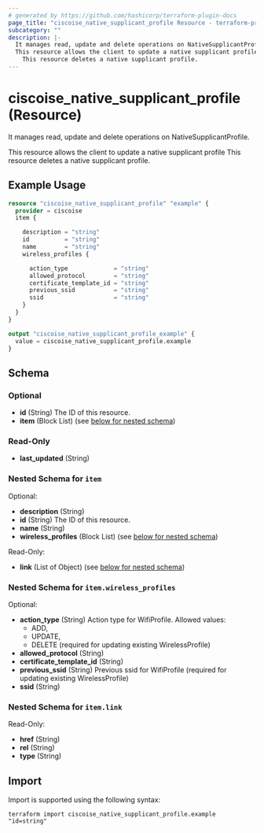 ```yaml
---
# generated by https://github.com/hashicorp/terraform-plugin-docs
page_title: "ciscoise_native_supplicant_profile Resource - terraform-provider-ciscoise"
subcategory: ""
description: |-
  It manages read, update and delete operations on NativeSupplicantProfile.
  This resource allows the client to update a native supplicant profile
    This resource deletes a native supplicant profile.
---
```


# ciscoise_native_supplicant_profile (Resource)

It manages read, update and delete operations on NativeSupplicantProfile.
  
  This resource allows the client to update a native supplicant profile
  This resource deletes a native supplicant profile.

## Example Usage

```terraform
resource "ciscoise_native_supplicant_profile" "example" {
  provider = ciscoise
  item {

    description = "string"
    id          = "string"
    name        = "string"
    wireless_profiles {

      action_type             = "string"
      allowed_protocol        = "string"
      certificate_template_id = "string"
      previous_ssid           = "string"
      ssid                    = "string"
    }
  }
}

output "ciscoise_native_supplicant_profile_example" {
  value = ciscoise_native_supplicant_profile.example
}
```

<!-- schema generated by tfplugindocs -->
## Schema

### Optional

- **id** (String) The ID of this resource.
- **item** (Block List) (see [below for nested schema](#nestedblock--item))

### Read-Only

- **last_updated** (String)

<a id="nestedblock--item"></a>
### Nested Schema for `item`

Optional:

- **description** (String)
- **id** (String) The ID of this resource.
- **name** (String)
- **wireless_profiles** (Block List) (see [below for nested schema](#nestedblock--item--wireless_profiles))

Read-Only:

- **link** (List of Object) (see [below for nested schema](#nestedatt--item--link))

<a id="nestedblock--item--wireless_profiles"></a>
### Nested Schema for `item.wireless_profiles`

Optional:

- **action_type** (String) Action type for WifiProfile.
  Allowed values:
  - ADD,
  - UPDATE,
  - DELETE
  (required for updating existing WirelessProfile)
- **allowed_protocol** (String)
- **certificate_template_id** (String)
- **previous_ssid** (String) Previous ssid for WifiProfile (required for updating existing WirelessProfile)
- **ssid** (String)


<a id="nestedatt--item--link"></a>
### Nested Schema for `item.link`

Read-Only:

- **href** (String)
- **rel** (String)
- **type** (String)

## Import

Import is supported using the following syntax:

```shell
terraform import ciscoise_native_supplicant_profile.example "id=string"
```
